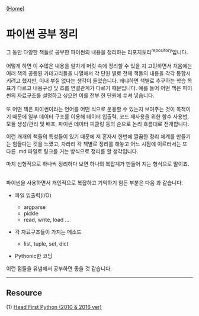 [(Home)](https://github.com/DoranLyong/Python_study)
# 파이썬 공부 정리 

그 동안 다양한 책들로 공부한 파이썬의 내용을 정리하는 리포지토리<sup>repository</sup>입니다. <br/><br/>
어떻게 하면 이 수많은 내용을 알차게 머릿 속에 정리할 수 있을 지 고민하면서 처음에는 여러 책의 공통된 카테고리들을 나열해서 각 단원 별로 전체 책들의 내용을 각각 통합시키려고 했지만, 이내 부질 없다는 생각이 들었습니다. 왜냐하면 책별로 추구하는 학습 목표가 다르고 내용구성 및 흐름 연결관계가 다르기 때문입니다. 예를 들어 어떤 책은 파이썬의 자료구조를 설명하고 싶으면 이를 전부 한 단원에 쑤셔 넣습니다. <br/> <br/>
또 어떤 책은 파이썬이라는 언어를 어떤 식으로 운용할 수 있는지 보여주는 것이 목적이기 때문에 일부 데이터 구조를 이용해 데이터 입출력, 코드 재사용을 위한 함수 사용법, 모듈 생성/관리 및 배포, 파이썬 데이터 피클링 등의 순으로 논리 흐름대로 전개합니다. <br/>

이런 개개의 책들의 특성들이 있기 때문에 저 혼자서 한번에 깔끔한 정리 체계를 만들기는 힘들다는 것을 느꼈고, 차라리 각 책별로 정리를 해놓고 어느 시점에 이르러서는 또 다른 .md 파일로 링크를 거는 방식으로 정리를 할 생각입니다. <br/>

마치 선형적으로 하나씩 정리하다 보면 하나의 복잡계가 만들어 지는 형식으로 말이죠. <br/><br/>

파이썬을 사용하면서 개인적으로 복잡하고 기억하기 힘든 부분은 다음 과 같습니다.  
* 파일 입출력(I/O)
    * argparse 
    * pickle 
    * read, write, load ...

* 각 자료구조들이 가지는 메소드 
    * list, tuple, set, dict 

* Pythonic한 코딩 

이런 점들을 유념해서 공부하면 좋을 것 같습니다. 













*** 
## Resource 
(1) [Head First Python (2010 & 2016 ver)](https://github.com/DoranLyong/Python_study/tree/master/1_regular/Head_First_Python)